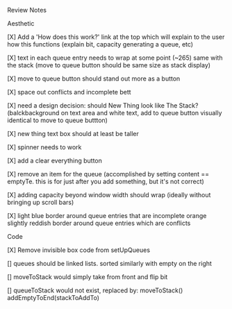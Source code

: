 Review Notes

Aesthetic

[X] Add a 'How does this work?' link at the top which will explain to the user how this functions (explain bit, capacity generating a queue, etc)

[X] text in each queue entry needs to wrap at some point (~265)
same with the stack (move to queue button should be same size as stack display)

[X] move to queue button should stand out more as a button

[X] space out conflicts and incomplete bett

[X] need a design decision: should New Thing look like The Stack?
(balckbackground on text area and white text, add to queue button visually identical
to move to queue buttton)

[X] new thing text box should at least be taller

[X] spinner needs to work

[X] add a clear everything button

[X] remove an item for the queue (accomplished by setting content  == emptyTe. this is for just after you add something, but it's not correct)

[X] adding capacity beyond window width should wrap 
(ideally without bringing up scroll bars)

[X] light blue border around queue entries that are incomplete
orange slightly reddish border around queue entries which are conflicts

Code

[X] Remove invisible box code from setUpQueues

[] queues should be linked lists.
   sorted similarly with empty on the right

[] moveToStack would simply take from front
    and flip bit

[] queueToStack would not exist, replaced by:
    moveToStack()
    addEmptyToEnd(stackToAddTo)


 